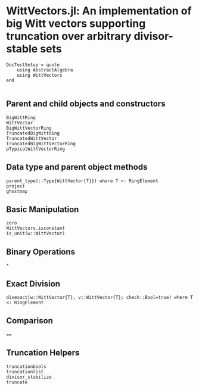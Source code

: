 # WittVectors.jl: An implementation of big Witt vectors supporting truncation over arbitrary divisor-stable sets
```@meta
DocTestSetup = quote
	using AbstractAlgebra
	using WittVectors
end
```
```@contents
```
## Parent and child objects and constructors

```@docs
BigWittRing
WittVector
BigWittVectorRing
TruncatedBigWittRing
TruncatedWittVector
TruncatedBigWittVectorRing
pTypicalWittVectorRing
```

## Data type and parent object methods
```@docs
parent_type(::Type{WittVector{T}}) where T <: RingElement
project
ghostmap
```

## Basic Manipulation
```@docs
zero
WittVectors.isconstant
is_unit(w::WittVector)
```
## Binary Operations
```@docs
*
```

## Exact Division
```@docs
divexact(w::WittVector{T}, v::WittVector{T}; check::Bool=true) where T <: RingElement
```

## Comparison
```@docs
==
```

## Truncation Helpers
```@docs
truncationbools
truncationlist
divisor_stabilize
truncate
```

```@index
```
